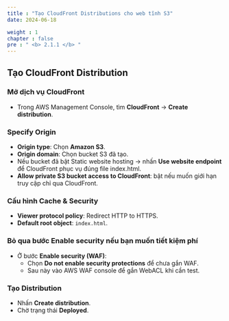 ```yaml
---
title : "Tạo CloudFront Distributions cho web tĩnh S3"
date: 2024-06-18

weight : 1
chapter : false
pre : " <b> 2.1.1 </b> "
---
```


## Tạo CloudFront Distribution

### Mở dịch vụ CloudFront
- Trong AWS Management Console, tìm **CloudFront** → **Create distribution**.

### Specify Origin
- **Origin type**: Chọn **Amazon S3**.
- **Origin domain**: Chọn bucket S3 đã tạo.
- Nếu bucket đã bật Static website hosting → nhấn **Use website endpoint** để CloudFront phục vụ đúng file index.html.
- **Allow private S3 bucket access to CloudFront**: bật nếu muốn giới hạn truy cập chỉ qua CloudFront.

### Cấu hình Cache & Security
- **Viewer protocol policy**: Redirect HTTP to HTTPS.
- **Default root object**: `index.html`.

### Bỏ qua bước Enable security nếu bạn muốn tiết kiệm phí
- Ở bước **Enable security (WAF)**:
  - Chọn **Do not enable security protections** để chưa gắn WAF.
  - Sau này vào AWS WAF console để gắn WebACL khi cần test.

### Tạo Distribution
- Nhấn **Create distribution**.
- Chờ trạng thái **Deployed**.
